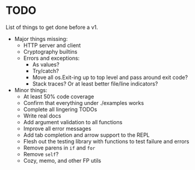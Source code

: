 # TODO

List of things to get done before a v1.

* Major things missing:
    * HTTP server and client
    * Cryptography builtins
    * Errors and exceptions:
        * As values?
        * Try/catch?
        * Move all os.Exit-ing up to top level and pass around exit code?
        * Stack traces? Or at least better file/line indicators?
* Minor things:
    * At least 50% code coverage
    * Confirm that everything under ./examples works
    * Complete all lingering TODOs
    * Write real docs
    * Add argument validation to all functions
    * Improve all error messages
    * Add tab completion and arrow support to the REPL
    * Flesh out the testing library with functions to test failure and errors
    * Remove parens in `if` and `for`
    * Remove `self`?
    * Cozy, memo, and other FP utils
